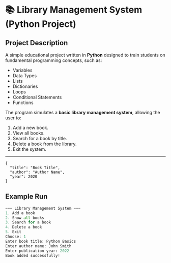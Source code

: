 # 📚 Library Management System (Python Project)

## Project Description
A simple educational project written in **Python** designed to train students on fundamental programming concepts, such as:  
- Variables  
- Data Types  
- Lists  
- Dictionaries  
- Loops  
- Conditional Statements  
- Functions  

The program simulates a **basic library management system**, allowing the user to:
1. Add a new book.  
2. View all books.  
3. Search for a book by title.  
4. Delete a book from the library.  
5. Exit the system.  

---

```puthon
{
  "title": "Book Title",
  "author": "Author Name",
  "year": 2020
}

```

## Example Run
```python
=== Library Management System ===
1. Add a book
2. Show all books
3. Search for a book
4. Delete a book
5. Exit
Choose: 1
Enter book title: Python Basics
Enter author name: John Smith
Enter publication year: 2022
Book added successfully!
